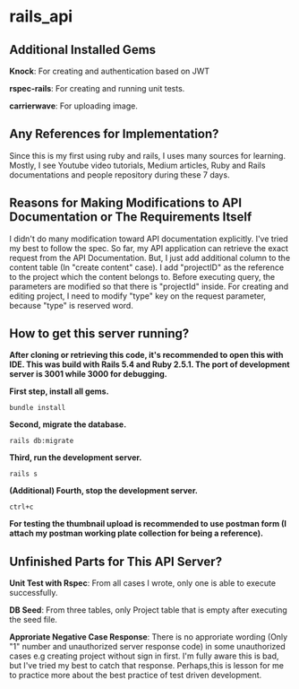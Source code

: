 # rails_api

## Additional Installed Gems
**Knock**:
For creating and authentication based on JWT

**rspec-rails**:
For creating and running unit tests.

**carrierwave**:
For uploading image.

## Any References for Implementation?
Since this is my first using ruby and rails, I uses many sources for learning. Mostly, I see Youtube video tutorials, Medium articles, Ruby and Rails documentations and people repository during these 7 days.

## Reasons for Making Modifications to API Documentation or The Requirements Itself

I didn't do many modification toward API documentation explicitly. I've tried my best to follow the spec. So far, my API application can retrieve the exact request from the API Documentation. But, I just add additional column to the content table (In "create content" case). I add "projectID" as the reference to the project which the content belongs to. Before executing query, the parameters are modified so that there is "projectId" inside. For creating and editing project, I need to modify "type" key on the request parameter, because "type" is reserved word. 

## How to get this server running?
**After cloning or retrieving this code, it's recommended to open this with IDE. This was build with Rails 5.4 and Ruby 2.5.1. The port of development server is 3001 while 3000 for debugging.**

**First step, install all gems.**

```console
bundle install
```
**Second, migrate the database.**

```console
rails db:migrate
```

**Third, run the development server.**

```console
rails s
```
**(Additional) Fourth, stop the development server.**

```console
ctrl+c
```
**For testing the thumbnail upload is recommended to use postman form (I attach my postman working plate collection for being a reference).**

## Unfinished Parts for This API Server?
**Unit Test with Rspec**:
From all cases I wrote, only one is able to execute successfully. 

**DB Seed**:
From three tables, only Project table that is empty after executing the seed file. 

**Approriate Negative Case Response**:
There is no approriate wording (Only "1" number and unauthorized server response code) in some unauthorized cases e.g creating project without sign in first. I'm fully aware this is bad, but I've tried my best to catch that response. Perhaps,this is lesson for me to practice more about the best practice of test driven development.  

